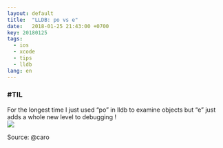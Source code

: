 ```yaml
---
layout: default
title:  "LLDB: po vs e"
date:   2018-01-25 21:43:00 +0700
key: 20180125
tags:
  - ios
  - xcode
  - tips
  - lldb
lang: en
---
```




### #TIL

For the longest time I just used “po” in lldb to examine objects but “e” just adds a whole new level to debugging !
<br>
![](/assets/images/po-vs-e.jpg)

Source: @caro
